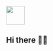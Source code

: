 
 <img src = "https://avatars.githubusercontent.com/u/92725975?v=4" width = "50px">


## Hi there 👋🏻
